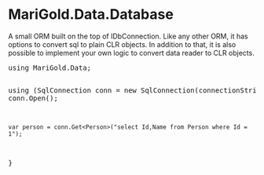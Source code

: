 <h1>MariGold.Data.Database</h1>
<p>
A small ORM built on the top of IDbConnection. Like any other ORM, it has options to convert sql to plain CLR objects. In addition to that, it is also possible to implement your own logic to convert data reader to CLR objects. 
</p>
<pre>
using MariGold.Data;

using (SqlConnection conn = new SqlConnection(connectionString))
{
	conn.Open();

	var person = conn.Get<Person>("select Id,Name from Person where Id = 1");
}
</pre>